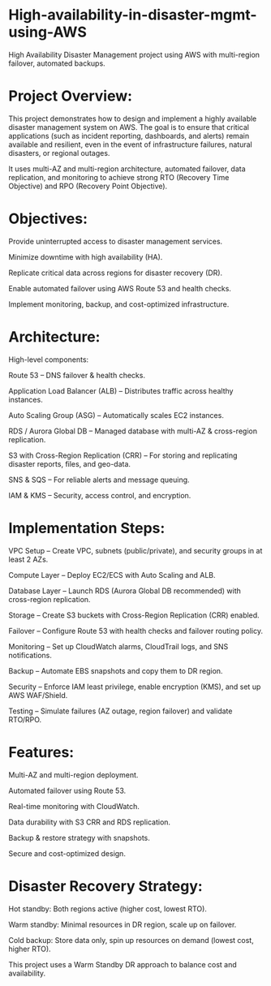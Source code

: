 # High-availability-in-disaster-mgmt-using-AWS
High Availability Disaster Management project using AWS with multi-region failover, automated backups.

# Project Overview:
This project demonstrates how to design and implement a highly available disaster management system on AWS.
The goal is to ensure that critical applications (such as incident reporting, dashboards, and alerts) remain available and resilient, even in the event of infrastructure failures, natural disasters, or regional outages.

It uses multi-AZ and multi-region architecture, automated failover, data replication, and monitoring to achieve strong RTO (Recovery Time Objective) and RPO (Recovery Point Objective).

# Objectives:

Provide uninterrupted access to disaster management services.

Minimize downtime with high availability (HA).

Replicate critical data across regions for disaster recovery (DR).

Enable automated failover using AWS Route 53 and health checks.

Implement monitoring, backup, and cost-optimized infrastructure.

# Architecture:
High-level components:

Route 53 – DNS failover & health checks.

Application Load Balancer (ALB) – Distributes traffic across healthy instances.

Auto Scaling Group (ASG) – Automatically scales EC2 instances.

RDS / Aurora Global DB – Managed database with multi-AZ & cross-region replication.

S3 with Cross-Region Replication (CRR) – For storing and replicating disaster reports, files, and geo-data.

SNS & SQS – For reliable alerts and message queuing.

IAM & KMS – Security, access control, and encryption.

# Implementation Steps: 

VPC Setup – Create VPC, subnets (public/private), and security groups in at least 2 AZs.

Compute Layer – Deploy EC2/ECS with Auto Scaling and ALB.

Database Layer – Launch RDS (Aurora Global DB recommended) with cross-region replication.

Storage – Create S3 buckets with Cross-Region Replication (CRR) enabled.

Failover – Configure Route 53 with health checks and failover routing policy.

Monitoring – Set up CloudWatch alarms, CloudTrail logs, and SNS notifications.

Backup – Automate EBS snapshots and copy them to DR region.

Security – Enforce IAM least privilege, enable encryption (KMS), and set up AWS WAF/Shield.

Testing – Simulate failures (AZ outage, region failover) and validate RTO/RPO.

# Features: 
Multi-AZ and multi-region deployment.

Automated failover using Route 53.

Real-time monitoring with CloudWatch.

Data durability with S3 CRR and RDS replication.

Backup & restore strategy with snapshots.

Secure and cost-optimized design.

# Disaster Recovery Strategy:

Hot standby: Both regions active (higher cost, lowest RTO).

Warm standby: Minimal resources in DR region, scale up on failover.

Cold backup: Store data only, spin up resources on demand (lowest cost, higher RTO).

This project uses a Warm Standby DR approach to balance cost and availability.
